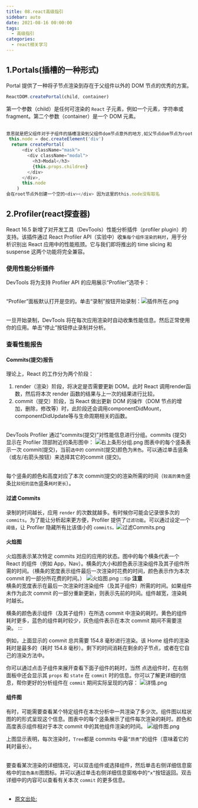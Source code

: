 ```yaml
---
title: 08.react高级指引
sidebar: auto
date: 2021-08-16 00:00:00
tags:
  - 高级指引
categories:
  - react相关学习
---
```



<!-- more -->

## 1.Portals(插槽的一种形式)
Portal 提供了一种将子节点渲染到存在于父组件以外的 DOM 节点的优秀的方案。
```js
ReactDOM.createPortal(child, container)
```
第一个参数（child）是任何可渲染的 `React` 子元素，例如一个元素，字符串或 fragment。第二个参数（container）是一个 DOM 元素。</br></br>


```js
意思就是把父组件对于子组件的插槽渲染到父组件dom节点意外的地方,如父节点dom节点为root 
 this.node = doc.createElement('div')
  return createPortal(
      <div className="mask">
        <div className="modal">
          <h3>Modal</h3>
          {this.props.children}
        </div>
      </div>,
      this.node
    )
会在root节点外创建一个空的<div></div> 因为这里的this.node没有取名
```



## 2.Profiler(react探查器)
React 16.5 新增了对开发工具（DevTools）性能分析插件（profiler plugin）的支持。该插件通过 React Profiler API（实验中）收`集每个组件渲染的耗时`，用于分析识别出 React 应用中的性能瓶颈。它与我们即将推出的 time slicing 和 suspense 这两个功能将完全兼容。

### 使用性能分析插件
DevTools 将为支持 Profiler API 的应用展示“Profiler”选项卡： </br></br>

“Profiler”面板默认打开是空的。单击“录制”按钮开始录制：![插件所在.png](http://47.99.154.206:8010/Profiler(react探查器)/0.png)</br></br>

一旦开始录制，DevTools 将在每次应用渲染时自动收集性能信息。然后正常使用你的应用。单击“停止”按钮停止录制并分析。

### 查看性能报告

#### Commits(提交)报告
理论上，React 的工作分为两个阶段：
1. render（渲染）阶段，将决定是否需要更新 DOM。此时 React 调用render函数，然后将本次 render 函数的结果与上一次的结果进行比较。
2. commit（提交）阶段，当 React 做出更新 DOM 的操作（DOM 节点的增加，删除，修改等）时，此阶段还会调用componentDidMount，componentDidUpdate等与生命周期相关的函数。</br></br>

DevTools Profiler 通过“commits(提交)”对性能信息进行分组。commits (提交) 显示在 Profiler 顶部附近的条形图中：
![右上条形分组.png](http://47.99.154.206:8010/Profiler(react探查器)/1.png)
图表中的每个竖条表示一次 commit(提交)，当前`选中的` commit(提交)颜色为`黑色`。可以通过单击竖条（或左/右箭头按钮）来选择其它的commit (提交)。</br></br>

每个竖条的颜色和高度对应了本次 commit(提交)的渲染所需的时间（`较高的黄色`竖条比`较短的蓝色`竖条`耗时更长`）。

#### 过滤 Commits
录制的时间越长，应用 `render` 的次数就越多。有时候你可能会记录很多次的 `commits`。为了能让分析起来更方便，Profiler 提供了`过滤功能`。可以通过设定一个`阈值`，让 Profiler 隐藏所有比该值小的 `commits。`![过滤Commits.png](http://47.99.154.206:8010/Profiler(react探查器)/3.png)

#### 火焰图
火焰图表示某次特定 commits 对应的应用的状态。图中的每个横条代表一个 React 的组件（例如 App，Nav）。横条的大小和颜色表示渲染组件及其子组件所需的时间。（横条的宽度表示组件最后一次渲染时花费的时间，颜色表示作为本次 commit 的一部分所花费的时间。）
![火焰图.png](http://47.99.154.206:8010/Profiler(react探查器)/2.png)
:::tip
**注意**</br>
横条的宽度表示在最后一次渲染时渲染组件（及其子组件）所需的时间。如果组件未作为此次 commit 的一部分重新更新，则表示先前的时间。组件越宽，渲染耗时越长。

横条的颜色表示组件（及其子组件）在所选 commit 中渲染的耗时。黄色的组件耗时更多，蓝色的组件耗时较少，灰色组件表示在本次 commit 期间不需要渲染。
:::

例如，上面显示的 commit 总共需要 154.8 毫秒进行渲染。该 Home 组件的渲染耗时是最多的（耗时 154.8 毫秒）。剩下的时间消耗在剩余的子节点，或者在它自己的渲染方法中。</br>

你可以通过点击子组件来展开查看下面子组件的耗时，当然 点选组件时，在右侧面板中还会显示其 `props` 和 `state` 在 `commit` 时的信息。你可以了解更详细的信息，帮你更好的分析组件在 `commit` 期间实际呈现的内容：
![详情.png](http://47.99.154.206:8010/Profiler(react探查器)/5.png)


#### 组件图
有时，可能需要查看某个特定组件在本次分析中一共渲染了多少次。组件图以柱状图的的形式呈现这个信息。图表中的每个竖条展示了组件每次渲染的耗时。颜色和高度表示组件相对于本次 commit 中的其他组件渲染的时间。
![组件图.png](http://47.99.154.206:8010/Profiler(react探查器)/6.png)

上图显示表明，每次渲染时，`Tree`都是 commits 中最`“昂贵”`的组件（意味着它的耗时最长）。</br></br>

要查看某次渲染的详细情况，可以双击组件或选择组件，然后单击右侧详细信息窗格中的`蓝色条形`图图标。并可以通过单击右侧详细信息窗格中的`“x”`按钮返回。双击详细中的内容可以查看有关本次 `commit` 的更多信息。</br></br>


* [原文出处:](https://developer.aliyun.com/article/713002) 

